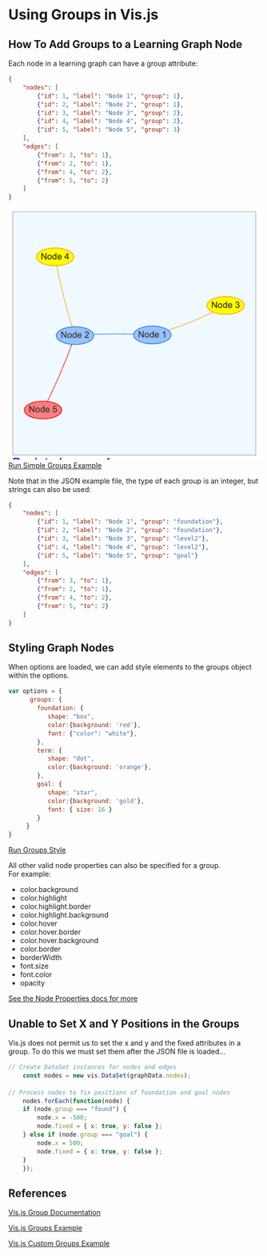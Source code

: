 # Using Groups in Vis.js

## How To Add Groups to a Learning Graph Node

Each node in a learning graph can have a group attribute:

```json
{
    "nodes": [
        {"id": 1, "label": "Node 1", "group": 1},
        {"id": 2, "label": "Node 2", "group": 1},
        {"id": 3, "label": "Node 3", "group": 2},
        {"id": 4, "label": "Node 4", "group": 2},
        {"id": 5, "label": "Node 5", "group": 3}
    ],
    "edges": [
        {"from": 3, "to": 1},
        {"from": 2, "to": 1},
        {"from": 4, "to": 2},
        {"from": 5, "to": 2}
    ]
}
```

![](./simple-groups.png)
[Run Simple Groups Example](./01-simple-groups.html)

Note that in the JSON example file, the type of each group 
is an integer, but strings can also be used:

```json
{
    "nodes": [
        {"id": 1, "label": "Node 1", "group": "foundation"},
        {"id": 2, "label": "Node 2", "group": "foundation"},
        {"id": 3, "label": "Node 3", "group": "level2"},
        {"id": 4, "label": "Node 4", "group": "level2"},
        {"id": 5, "label": "Node 5", "group": "goal"}
    ],
    "edges": [
        {"from": 3, "to": 1},
        {"from": 2, "to": 1},
        {"from": 4, "to": 2},
        {"from": 5, "to": 2}
    ]
}
```

## Styling Graph Nodes

When options are loaded, we can add style elements to the groups object
within the options. 

```js
var options = {
      groups: {
        foundation: {
           shape: "box", 
           color:{background: 'red'},
           font: {"color": "white"},
        },
        term: {
           shape: "dot", 
           color:{background: 'orange'}, 
        },
        goal: {
           shape: "star", 
           color:{background: 'gold'}, 
           font: { size: 16 }
        }
     }
}
```

[Run Groups Style](./02-group-style.html)

All other valid node properties can also be specified for a group.  
For example:

- color.background
- color.highlight
- color.highlight.border
- color.highlight.background
- color.hover
- color.hover.border
- color.hover.background
- color.border
- borderWidth
- font.size
- font.color
- opacity

[See the Node Properties docs for more](https://visjs.github.io/vis-network/docs/network/nodes.html)

## Unable to Set X and Y Positions in the Groups

Vis.js does not permit us to set the x and y and the fixed attributes in a group.
To do this we must set them after the JSON file is loaded...

```javascript
// Create DataSet instances for nodes and edges
    const nodes = new vis.DataSet(graphData.nodes);

// Process nodes to fix positions of foundation and goal nodes
    nodes.forEach(function(node) {
    if (node.group === "found") {
        node.x = -500;
        node.fixed = { x: true, y: false };
    } else if (node.group === "goal") {
        node.x = 500;
        node.fixed = { x: true, y: false };
    }
    });
```

## References

[Vis.js Group Documentation](https://visjs.github.io/vis-network/docs/network/groups.html)

[Vis.js Groups Example](https://visjs.github.io/vis-network/examples/network/nodeStyles/groups.html)

[Vis.js Custom Groups Example](https://visjs.github.io/vis-network/examples/network/nodeStyles/customGroups.html)